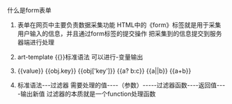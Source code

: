 什么是form表单
1. 表单在网页中主要负责数据采集功能 HTML中的《form》标签就是用于采集用户输入的信息，并且通过form标签的提交操作 把采集到的信息提交到服务器端进行处理




2. art-template {{}}标准语法  可以进行-变量输出
3. {{value}} {{obj.key}} {{obj['key']}} {{a? b:c}} {{a||b}} {{a+b}}
4. 标准语法---过滤器
需要处理的值----（参数）-----过滤器函数----返回值----输出新值
过滤器的本质就是一个function处理函数